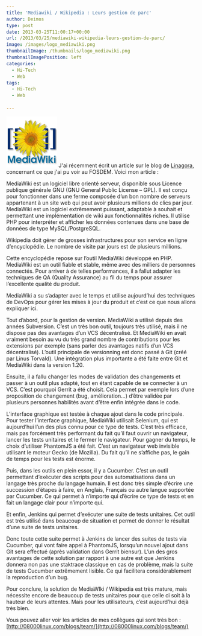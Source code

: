 ```yaml
---
title: 'Mediawiki / Wikipedia : Leurs gestion de parc'
author: Deimos
type: post
date: 2013-03-25T11:00:17+00:00
url: /2013/03/25/mediawiki-wikipedia-leurs-gestion-de-parc/
image: /images/logo_mediawiki.png
thumbnailImage: /thumbnails/logo_mediawiki.png
thumbnailImagePosition: left
categories:
  - Hi-Tech
  - Web
tags:
  - Hi-Tech
  - Web

---
```

![MediaWiki_logo](/images/logo_mediawiki.png)
J'ai récemment écrit un article sur le blog de [Linagora](http://www.linagora.com/), concernant ce que j'ai pu voir au FOSDEM. Voici mon article :

MediaWiki est un logiciel libre orienté serveur, disponible sous Licence publique générale GNU (GNU General Public License – GPL). Il est conçu pour fonctionner dans une ferme composée d’un bon nombre de serveurs appartenant à un site web qui peut avoir plusieurs millions de clics par jour. MediaWiki est un logiciel extrêmement puissant, adaptable à souhait et permettant une implémentation de wiki aux fonctionnalités riches. Il utilise PHP pour interpréter et afficher les données contenues dans une base de données de type MySQL/PostgreSQL.

Wikipedia doit gérer de grosses infrastructures pour son service en ligne d’encyclopédie. Le nombre de visite par jours est de plusieurs millions.

Cette encyclopédie repose sur l’outil MediaWiki développé en PHP. MediaWiki est un outil fiable et stable, même avec des milliers de personnes connectés. Pour arriver à de telles performances, il a fallut adapter les techniques de QA (Quality Assurance) au fil du temps pour assurer l’excellente qualité du produit.

MediaWiki a su s’adapter avec le temps et utilise aujourd’hui des techniques de DevOps pour gérer les mises à jour du produit et c’est ce que nous allons expliquer ici.

Tout d’abord, pour la gestion de version. MediaWiki a utilisé depuis des années Subversion. C’est un très bon outil, toujours très utilisé, mais il ne dispose pas des avantages d’un VCS décentralisé. Et MediaWiki en avait vraiment besoin au vu du très grand nombre de contributions pour les extensions par exemple (sans parler des avantages natifs d’un VCS décentralisé). L’outil principale de versionning est donc passé à Git (créé par Linus Torvald). Une intégration plus importante a été faite entre Git et MediaWiki dans la version 1.20.

Ensuite, il a fallu changer les modes de validation des changements et passer à un outil plus adapté, tout en étant capable de se connecter à un VCS. C’est pourquoi Gerrit a été choisit. Cela permet par exemple lors d’une proposition de changement (bug, amélioration…) d’être validée par plusieurs personnes habilités avant d’être enfin intégrée dans le code.

L’interface graphique est testée à chaque ajout dans le code principale. Pour tester l’interface graphique, MediaWiki utilisait Selenium, qui est aujourd’hui l’un des plus connu pour ce type de tests. C’est très efficace, mais pas forcément très performant du fait qu’il faut ouvrir un navigateur, lancer les tests unitaires et le fermer le navigateur. Pour gagner du temps, le choix d’utiliser PhantomJS a été fait. C’est un navigateur web invisible utilisant le moteur Gecko (de Mozilla). Du fait qu’il ne s’affiche pas, le gain de temps pour les tests est énorme.

Puis, dans les outils en plein essor, il y a Cucumber. C’est un outil permettant d’exécuter des scripts pour des automatisations dans un langage très proche du langage humain. Il est donc très simple d’écrire une succession d’étapes à faire, en Anglais, Français ou autre langue supportée par Cucumber. Ce qui permet à n’importe qui d’écrire ce type de tests et en fait un langage clair pour n’importe qui.

Et enfin, Jenkins qui permet d’exécuter une suite de tests unitaires. Cet outil est très utilisé dans beaucoup de situation et permet de donner le résultat d’une suite de tests unitaires.

Donc toute cette suite permet à Jenkins de lancer des suites de tests via Cucumber, qui vont faire appel à PhantomJS, lorsqu’un nouvel ajout dans Git sera effectué (après validation dans Gerrit biensur). L’un des gros avantages de cette solution par rapport à une autre est que Jenkins donnera non pas une staktrace classique en cas de problème, mais la suite de tests Cucumber extrêmement lisible. Ce qui facilitera considérablement la reproduction d’un bug.

Pour conclure, la solution de MediaWIki / Wikipedia est très mature, mais nécessite encore de beaucoup de tests unitaires pour que celle ci soit à la hauteur de leurs attentes. Mais pour les utilisateurs, c’est aujourd’hui déjà très bien.

Vous pouvez aller voir les articles de mes collègues qui sont très bon : [http://08000linux.com/blogs/team/](http://08000linux.com/blogs/team/)